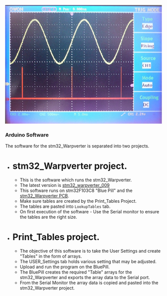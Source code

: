  ![Inverter View](https://github.com/mackelec/StepInverter/blob/master/stm32WarpVerter/images/stm32_warpverter_scope.jpg)

###  Arduino Software

The software for the stm32_Warpverter is separated into two projects.

* # stm32_Warpverter project.  
  * This is the software which runs the stm32_Warpverter.  
  * The latest version is [stm32_warpverter_009](https://github.com/mackelec/StepInverter/tree/master/stm32WarpVerter/Arduino/stm32_Warpverter/stm32_Warpverter_009)
  *  This software runs on stm32F103C8 "Blue Pill" and the [stm32_Warpverter PCB](https://github.com/mackelec/StepInverter/tree/master/stm32WarpVerter/PCB).
  *  Make sure tables are created by the Print_Tables Project.  
  *  The tables are pasted into `LookupTables` tab.  
  *  On first execution of the software - Use the Serial monitor to ensure the tables are the right size.

* # Print_Tables project.  
  *  The objective of this software is to take the User Settings and create "Tables" in the form of arrays.  
  *  The USER_Settings tab holds various setting that may be adjusted.  
  *  Upload and run the program on the BluePill.  
  *  The BluePill creates the required "Table" arrays for the stm32_Warpverter and exports the array data to the Serial port.  
  *  From the Serial Monitor the array data is copied and pasted into the stm32_Warpverter project.
  

